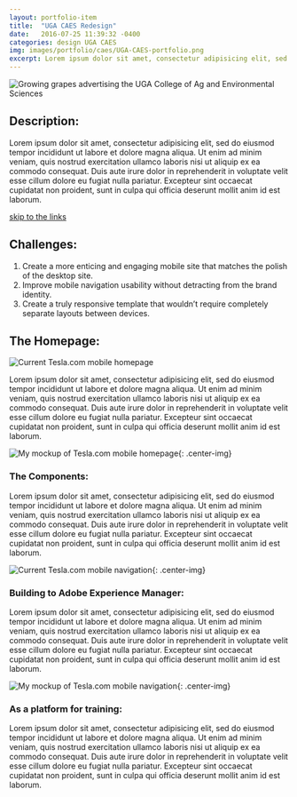 ```yaml
---
layout: portfolio-item
title:  "UGA CAES Redesign"
date:   2016-07-25 11:39:32 -0400
categories: design UGA CAES
img: images/portfolio/caes/UGA-CAES-portfolio.png
excerpt: Lorem ipsum dolor sit amet, consectetur adipisicing elit, sed do eiusmod tempor incididunt ut labore et dolore magna aliqua. Ut enim ad minim veniam, quis nostrud exercitation ullamco laboris nisi ut aliquip ex ea commodo consequat. Duis aute irure dolor in reprehenderit in voluptate velit esse cillum dolore eu fugiat nulla pariatur. Excepteur sint occaecat cupidatat non proident, sunt in culpa qui officia deserunt mollit anim id est laborum.
---
```


![Growing grapes advertising the UGA College of Ag and Environmental Sciences]( {{site.baseurl}}/images/portfolio/caes/UGA-CAES-portfolio.png )

## Description:

Lorem ipsum dolor sit amet, consectetur adipisicing elit, sed do eiusmod tempor incididunt ut labore et dolore magna aliqua. Ut enim ad minim veniam, quis nostrud exercitation ullamco laboris nisi ut aliquip ex ea commodo consequat. Duis aute irure dolor in reprehenderit in voluptate velit esse cillum dolore eu fugiat nulla pariatur. Excepteur sint occaecat cupidatat non proident, sunt in culpa qui officia deserunt mollit anim id est laborum.

[skip to the links](#)

## Challenges:

1. Create a more enticing and engaging mobile site that matches the polish of the desktop site.
2. Improve mobile navigation usability without detracting from the brand identity.
3. Create a truly responsive template that wouldn’t require completely separate layouts between devices.

## The Homepage:

![Current Tesla.com mobile homepage]( {{site.baseurl}}/images/portfolio/tesla/tesla-home-current.png)

Lorem ipsum dolor sit amet, consectetur adipisicing elit, sed do eiusmod tempor incididunt ut labore et dolore magna aliqua. Ut enim ad minim veniam, quis nostrud exercitation ullamco laboris nisi ut aliquip ex ea commodo consequat. Duis aute irure dolor in reprehenderit in voluptate velit esse cillum dolore eu fugiat nulla pariatur. Excepteur sint occaecat cupidatat non proident, sunt in culpa qui officia deserunt mollit anim id est laborum.

![My mockup of Tesla.com mobile homepage]( {{site.baseurl}}/images/portfolio/tesla/tesla-home-iphone.png ){: .center-img}  

### The Components:

Lorem ipsum dolor sit amet, consectetur adipisicing elit, sed do eiusmod tempor incididunt ut labore et dolore magna aliqua. Ut enim ad minim veniam, quis nostrud exercitation ullamco laboris nisi ut aliquip ex ea commodo consequat. Duis aute irure dolor in reprehenderit in voluptate velit esse cillum dolore eu fugiat nulla pariatur. Excepteur sint occaecat cupidatat non proident, sunt in culpa qui officia deserunt mollit anim id est laborum.

![Current Tesla.com mobile navigation]( {{site.baseurl}}/images/portfolio/tesla/tesla-nav-current.png ){: .center-img}

### Building to Adobe Experience Manager:

Lorem ipsum dolor sit amet, consectetur adipisicing elit, sed do eiusmod tempor incididunt ut labore et dolore magna aliqua. Ut enim ad minim veniam, quis nostrud exercitation ullamco laboris nisi ut aliquip ex ea commodo consequat. Duis aute irure dolor in reprehenderit in voluptate velit esse cillum dolore eu fugiat nulla pariatur. Excepteur sint occaecat cupidatat non proident, sunt in culpa qui officia deserunt mollit anim id est laborum.

![My mockup of Tesla.com mobile navigation]( {{site.baseurl}}/images/portfolio/tesla/tesla-nav-iphone.png ){: .center-img}

### As a platform for training:

Lorem ipsum dolor sit amet, consectetur adipisicing elit, sed do eiusmod tempor incididunt ut labore et dolore magna aliqua. Ut enim ad minim veniam, quis nostrud exercitation ullamco laboris nisi ut aliquip ex ea commodo consequat. Duis aute irure dolor in reprehenderit in voluptate velit esse cillum dolore eu fugiat nulla pariatur. Excepteur sint occaecat cupidatat non proident, sunt in culpa qui officia deserunt mollit anim id est laborum.
